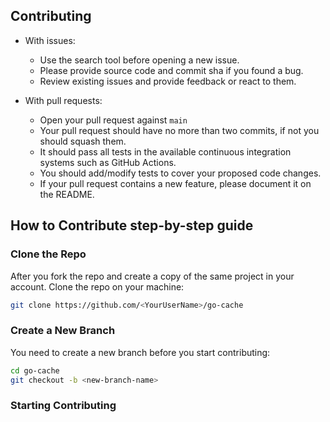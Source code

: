 ## Contributing

- With issues:
    - Use the search tool before opening a new issue.
    - Please provide source code and commit sha if you found a bug.
    - Review existing issues and provide feedback or react to them.

- With pull requests:
    - Open your pull request against `main`
    - Your pull request should have no more than two commits, if not you should squash them.
    - It should pass all tests in the available continuous integration systems such as GitHub Actions.
    - You should add/modify tests to cover your proposed code changes.
    - If your pull request contains a new feature, please document it on the README.
## How to Contribute step-by-step  guide

### Clone the Repo

After you fork the repo and create a copy of the same project in your account. Clone the repo on your machine:

```bash
git clone https://github.com/<YourUserName>/go-cache
```

### Create a New Branch

You need to create a new branch before you start contributing:

```bash
cd go-cache
git checkout -b <new-branch-name>
```

### Starting Contributing